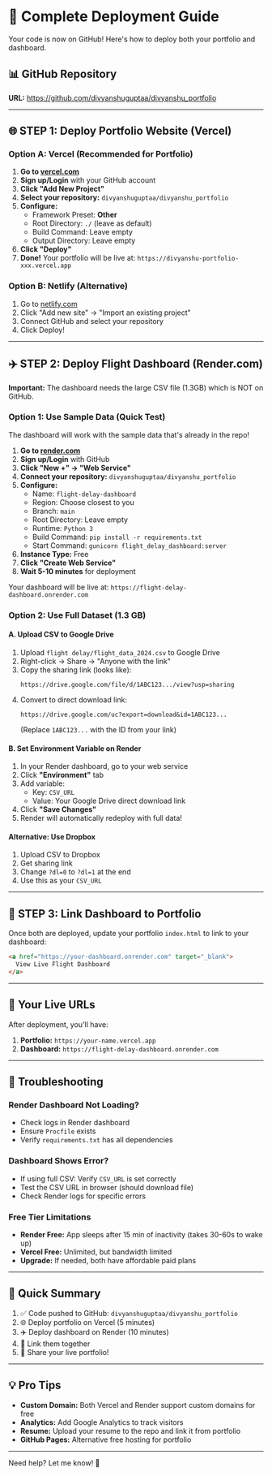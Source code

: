 # 🚀 Complete Deployment Guide

Your code is now on GitHub! Here's how to deploy both your portfolio and dashboard.

## 📊 GitHub Repository
**URL:** https://github.com/divyanshuguptaa/divyanshu_portfolio

---

## 🌐 STEP 1: Deploy Portfolio Website (Vercel)

### Option A: Vercel (Recommended for Portfolio)

1. **Go to [vercel.com](https://vercel.com)**
2. **Sign up/Login** with your GitHub account
3. **Click "Add New Project"**
4. **Select your repository:** `divyanshuguptaa/divyanshu_portfolio`
5. **Configure:**
   - Framework Preset: **Other**
   - Root Directory: `./` (leave as default)
   - Build Command: Leave empty
   - Output Directory: Leave empty
6. **Click "Deploy"**
7. **Done!** Your portfolio will be live at: `https://divyanshu-portfolio-xxx.vercel.app`

### Option B: Netlify (Alternative)

1. Go to [netlify.com](https://netlify.com)
2. Click "Add new site" → "Import an existing project"
3. Connect GitHub and select your repository
4. Click Deploy!

---

## ✈️ STEP 2: Deploy Flight Dashboard (Render.com)

**Important:** The dashboard needs the large CSV file (1.3GB) which is NOT on GitHub.

### Option 1: Use Sample Data (Quick Test)
The dashboard will work with the sample data that's already in the repo!

1. **Go to [render.com](https://render.com)**
2. **Sign up/Login** with GitHub
3. **Click "New +" → "Web Service"**
4. **Connect your repository:** `divyanshuguptaa/divyanshu_portfolio`
5. **Configure:**
   - Name: `flight-delay-dashboard`
   - Region: Choose closest to you
   - Branch: `main`
   - Root Directory: Leave empty
   - Runtime: `Python 3`
   - Build Command: `pip install -r requirements.txt`
   - Start Command: `gunicorn flight_delay_dashboard:server`
6. **Instance Type:** Free
7. **Click "Create Web Service"**
8. **Wait 5-10 minutes** for deployment

Your dashboard will be live at: `https://flight-delay-dashboard.onrender.com`

### Option 2: Use Full Dataset (1.3 GB)

#### A. Upload CSV to Google Drive
1. Upload `flight delay/flight_data_2024.csv` to Google Drive
2. Right-click → Share → "Anyone with the link"
3. Copy the sharing link (looks like): 
   ```
   https://drive.google.com/file/d/1ABC123.../view?usp=sharing
   ```
4. Convert to direct download link:
   ```
   https://drive.google.com/uc?export=download&id=1ABC123...
   ```
   (Replace `1ABC123...` with the ID from your link)

#### B. Set Environment Variable on Render
1. In your Render dashboard, go to your web service
2. Click **"Environment"** tab
3. Add variable:
   - Key: `CSV_URL`
   - Value: Your Google Drive direct download link
4. Click **"Save Changes"**
5. Render will automatically redeploy with full data!

#### Alternative: Use Dropbox
1. Upload CSV to Dropbox
2. Get sharing link
3. Change `?dl=0` to `?dl=1` at the end
4. Use this as your `CSV_URL`

---

## 🔗 STEP 3: Link Dashboard to Portfolio

Once both are deployed, update your portfolio `index.html` to link to your dashboard:

```html
<a href="https://your-dashboard.onrender.com" target="_blank">
  View Live Flight Dashboard
</a>
```

---

## 📱 Your Live URLs

After deployment, you'll have:

1. **Portfolio:** `https://your-name.vercel.app`
2. **Dashboard:** `https://flight-delay-dashboard.onrender.com`

---

## 🐛 Troubleshooting

### Render Dashboard Not Loading?
- Check logs in Render dashboard
- Ensure `Procfile` exists
- Verify `requirements.txt` has all dependencies

### Dashboard Shows Error?
- If using full CSV: Verify `CSV_URL` is set correctly
- Test the CSV URL in browser (should download file)
- Check Render logs for specific errors

### Free Tier Limitations
- **Render Free:** App sleeps after 15 min of inactivity (takes 30-60s to wake up)
- **Vercel Free:** Unlimited, but bandwidth limited
- **Upgrade:** If needed, both have affordable paid plans

---

## 🎯 Quick Summary

1. ✅ Code pushed to GitHub: `divyanshuguptaa/divyanshu_portfolio`
2. 🌐 Deploy portfolio on Vercel (5 minutes)
3. ✈️ Deploy dashboard on Render (10 minutes)
4. 🔗 Link them together
5. 🎉 Share your live portfolio!

---

## 💡 Pro Tips

- **Custom Domain:** Both Vercel and Render support custom domains for free
- **Analytics:** Add Google Analytics to track visitors
- **Resume:** Upload your resume to the repo and link it from portfolio
- **GitHub Pages:** Alternative free hosting for portfolio

---

Need help? Let me know! 🚀
